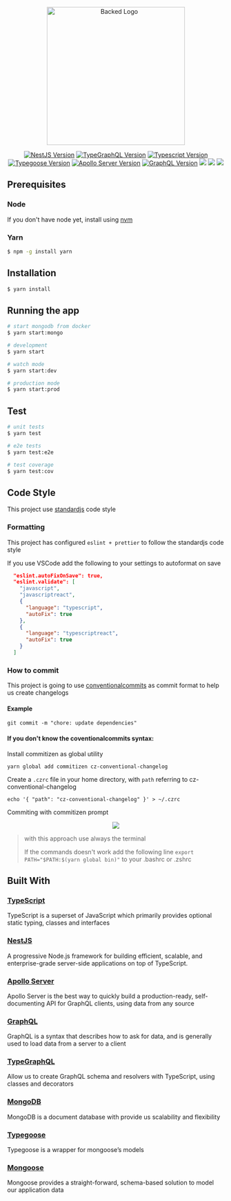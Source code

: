 <p align="center">
  <a href="https://github.com/PINF2019/backed" target="blank"><img src="https://upload.wikimedia.org/wikipedia/commons/7/7e/Node.js_logo_2015.svg" width="320" alt="Backed Logo" /></a>
</p>

<p align="center">
<a href="https://www.npmjs.com/~nestjscore" target="_blank"><img src="https://img.shields.io/npm/v/@nestjs/core.svg?label=nestjs&style=flat-square" alt="NestJS Version" /></a>
<a href="https://www.npmjs.com/type-graphql" target="_blank"><img src="https://img.shields.io/npm/v/type-graphql.svg?label=type-graphql&style=flat-square" alt="TypeGraphQL Version" /></a>
<a href="https://www.npmjs.com/typescript" target="_blank"><img src="https://img.shields.io/npm/v/typescript.svg?label=typescript&style=flat-square" alt="Typescript Version" /></a>
<a href="https://www.npmjs.com/@typegoose/typegoose" target="_blank"><img src="https://img.shields.io/npm/v/@typegoose/typegoose.svg?label=typegoose&style=flat-square" alt="Typegoose Version" /></a>
<a href="https://www.npmjs.com/apollo-server-express" target="_blank"><img src="https://img.shields.io/npm/v/apollo-server-express.svg?label=apollo-server-express&style=flat-square" alt="Apollo Server Version" /></a>
<a href="https://www.npmjs.com/graphql" target="_blank"><img src="https://img.shields.io/npm/v/graphql.svg?label=graphql&style=flat-square" alt="GraphQL Version" /></a>
<a href="https://microbadger.com/images/mongo:4.2.0" alt="MongoDB Version"><img src="https://img.shields.io/badge/mongodb-4.2.0-blue?style=flat-square"></a>
<a href="https://nodejs.org/" alt="Node Version"><img src="https://img.shields.io/badge/node-12.13.0-blue?style=flat-square"></a>
<a href="https://nodejs.org/" alt="Yarn Version"><img src="https://img.shields.io/github/v/release/yarnpkg/yarn?label=yarn&sort=semver&style=flat-square"></a>
</p>

## Prerequisites

### Node

If you don't have node yet, install using [nvm](https://github.com/nvm-sh/nvm#installation-and-update)

### Yarn

```bash
$ npm -g install yarn
```

## Installation

```bash
$ yarn install
```

## Running the app

```bash
# start mongodb from docker
$ yarn start:mongo

# development
$ yarn start

# watch mode
$ yarn start:dev

# production mode
$ yarn start:prod
```

## Test

```bash
# unit tests
$ yarn test

# e2e tests
$ yarn test:e2e

# test coverage
$ yarn test:cov
```

## Code Style

This project use [standardjs](https://standardjs.com/) code style

### Formatting

This project has configured `eslint + prettier` to follow the standardjs code style

If you use VSCode add the following to your settings to autoformat on save

```json
  "eslint.autoFixOnSave": true,
  "eslint.validate": [
    "javascript",
    "javascriptreact",
    {
      "language": "typescript",
      "autoFix": true
    },
    {
      "language": "typescriptreact",
      "autoFix": true
    }
  ]
```

### How to commit

This project is going to use [conventionalcommits](https://www.conventionalcommits.org/en/v1.0.0/) as commit format to help us create changelogs

#### Example

```
git commit -m "chore: update dependencies"
```

#### If you don't know the coventionalcommits syntax:

Install commitizen as global utility

```
yarn global add commitizen cz-conventional-changelog
```

Create a `.czrc` file in your home directory, with `path` referring to cz-conventional-changelog

```
echo '{ "path": "cz-conventional-changelog" }' > ~/.czrc
```

Commiting with commitizen prompt

<p align="center">
<img src="https://raw.githubusercontent.com/commitizen/cz-cli/master/meta/screenshots/add-commit.png">
<p>

> with this approach use always the terminal
>
> If the commands doesn't work add the following line `export PATH="$PATH:$(yarn global bin)"` to your .bashrc or .zshrc

## Built With

### [TypeScript](http://www.typescriptlang.org/)

TypeScript is a superset of JavaScript which primarily provides optional static typing, classes and interfaces

### [NestJS](https://nestjs.com/)

A progressive Node.js framework for building efficient, scalable, and enterprise-grade server-side applications on top of TypeScript.

### [Apollo Server](https://www.apollographql.com/docs/apollo-server/)

Apollo Server is the best way to quickly build a production-ready, self-documenting API for GraphQL clients, using data from any source

### [GraphQL](https://graphql.org/learn/)

GraphQL is a syntax that describes how to ask for data, and is generally used to load data from a server to a client

### [TypeGraphQL](https://typegraphql.ml/)

Allow us to create GraphQL schema and resolvers with TypeScript, using classes and decorators

### [MongoDB](https://www.mongodb.com/)

MongoDB is a document database with provide us scalability and flexibility

### [Typegoose](https://typegoose.github.io/typegoose/)

Typegoose is a wrapper for mongoose’s models

### [Mongoose](https://mongoosejs.com/)

Mongoose provides a straight-forward, schema-based solution to model our application data
